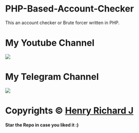 # PHP-Based-Account-Checker
This an account checker or Brute forcer written in PHP. 

# My Youtube Channel
[![](https://img.shields.io/badge/Subscribe-red?style=for-the-badge&logo=YouTube)](https://www.youtube.com/channel/UCVGasc5jr45eZUpZNHvbtWQ)

# My Telegram Channel
[![](https://img.shields.io/badge/Telegram-Join%20Now-blue?style=for-the-badge&logo=Telegram)](https://t.me/cracked4free)

# Copyrights © [Henry Richard J](https://github.com/henry-richard7)
#### Star the Repo in case you liked it :)
